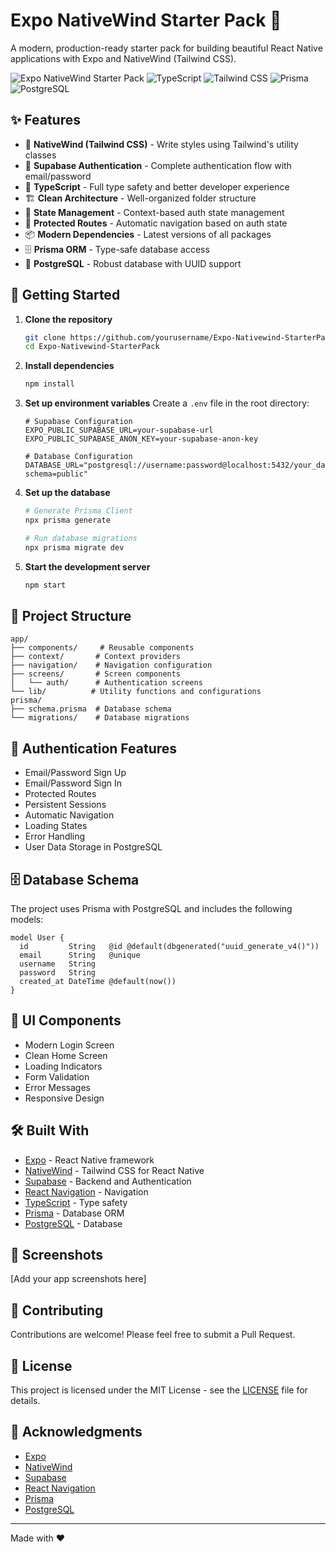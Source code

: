 # Expo NativeWind Starter Pack 🚀

A modern, production-ready starter pack for building beautiful React Native applications with Expo and NativeWind (Tailwind CSS).

![Expo NativeWind Starter Pack](https://img.shields.io/badge/Expo-NativeWind-blue)
![TypeScript](https://img.shields.io/badge/TypeScript-4.9.5-blue)
![Tailwind CSS](https://img.shields.io/badge/Tailwind%20CSS-3.3.0-blue)
![Prisma](https://img.shields.io/badge/Prisma-5.0.0-blue)
![PostgreSQL](https://img.shields.io/badge/PostgreSQL-15.0-blue)

## ✨ Features

- 🎨 **NativeWind (Tailwind CSS)** - Write styles using Tailwind's utility classes
- 🔐 **Supabase Authentication** - Complete authentication flow with email/password
- 📱 **TypeScript** - Full type safety and better developer experience
- 🏗️ **Clean Architecture** - Well-organized folder structure
- 🔄 **State Management** - Context-based auth state management
- 🎯 **Protected Routes** - Automatic navigation based on auth state
- 📦 **Modern Dependencies** - Latest versions of all packages
- 🗄️ **Prisma ORM** - Type-safe database access
- 🐘 **PostgreSQL** - Robust database with UUID support

## 🚀 Getting Started

1. **Clone the repository**
   ```bash
   git clone https://github.com/yourusername/Expo-Nativewind-StarterPack.git
   cd Expo-Nativewind-StarterPack
   ```

2. **Install dependencies**
   ```bash
   npm install
   ```

3. **Set up environment variables**
   Create a `.env` file in the root directory:
   ```
   # Supabase Configuration
   EXPO_PUBLIC_SUPABASE_URL=your-supabase-url
   EXPO_PUBLIC_SUPABASE_ANON_KEY=your-supabase-anon-key

   # Database Configuration
   DATABASE_URL="postgresql://username:password@localhost:5432/your_database_name?schema=public"
   ```

4. **Set up the database**
   ```bash
   # Generate Prisma Client
   npx prisma generate

   # Run database migrations
   npx prisma migrate dev
   ```

5. **Start the development server**
   ```bash
   npm start
   ```

## 📁 Project Structure

```
app/
├── components/     # Reusable components
├── context/       # Context providers
├── navigation/    # Navigation configuration
├── screens/       # Screen components
│   └── auth/      # Authentication screens
└── lib/          # Utility functions and configurations
prisma/
├── schema.prisma  # Database schema
└── migrations/    # Database migrations
```

## 🔐 Authentication Features

- Email/Password Sign Up
- Email/Password Sign In
- Protected Routes
- Persistent Sessions
- Automatic Navigation
- Loading States
- Error Handling
- User Data Storage in PostgreSQL

## 🗄️ Database Schema

The project uses Prisma with PostgreSQL and includes the following models:

```prisma
model User {
  id         String   @id @default(dbgenerated("uuid_generate_v4()"))
  email      String   @unique
  username   String   
  password   String
  created_at DateTime @default(now())
}
```

## 🎨 UI Components

- Modern Login Screen
- Clean Home Screen
- Loading Indicators
- Form Validation
- Error Messages
- Responsive Design

## 🛠️ Built With

- [Expo](https://expo.dev/) - React Native framework
- [NativeWind](https://www.nativewind.dev/) - Tailwind CSS for React Native
- [Supabase](https://supabase.com/) - Backend and Authentication
- [React Navigation](https://reactnavigation.org/) - Navigation
- [TypeScript](https://www.typescriptlang.org/) - Type safety
- [Prisma](https://www.prisma.io/) - Database ORM
- [PostgreSQL](https://www.postgresql.org/) - Database

## 📱 Screenshots

[Add your app screenshots here]

## 🤝 Contributing

Contributions are welcome! Please feel free to submit a Pull Request.

## 📄 License

This project is licensed under the MIT License - see the [LICENSE](LICENSE) file for details.

## 🙏 Acknowledgments

- [Expo](https://expo.dev/)
- [NativeWind](https://www.nativewind.dev/)
- [Supabase](https://supabase.com/)
- [React Navigation](https://reactnavigation.org/)
- [Prisma](https://www.prisma.io/)
- [PostgreSQL](https://www.postgresql.org/)

---

Made with ❤️
